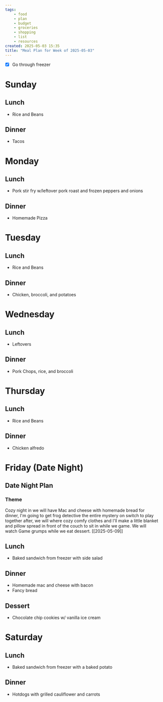 ```yaml
---
tags:
    - food
    - plan
    - budget
    - groceries
    - shopping
    - list
    - resources
created: 2025-05-03 15:35
title: "Meal Plan for Week of 2025-05-03"
---
```


-   [x] Go through freezer

# Sunday

## Lunch

-   Rice and Beans

## Dinner

-   Tacos

# Monday

## Lunch

-   Pork stir fry w/leftover pork roast and frozen peppers and onions

## Dinner

-   Homemade Pizza

# Tuesday

## Lunch

-   Rice and Beans

## Dinner

-   Chicken, broccoli, and potatoes

# Wednesday

## Lunch

-   Leftovers

## Dinner

-   Pork Chops, rice, and broccoli

# Thursday

## Lunch

-   Rice and Beans

## Dinner

-   Chicken alfredo

# Friday (Date Night)

## Date Night Plan

### Theme

Cozy night in we will have Mac and cheese with homemade bread for dinner, I'm
going to get frog detective the entire mystery on switch to play together after,
we will where cozy comfy clothes and I'll make a little blanket and pillow
spread in front of the couch to sit in while we game. We will watch Game grumps
while we eat dessert. [[2025-05-09]]

## Lunch

-   Baked sandwich from freezer with side salad

## Dinner

-   Homemade mac and cheese with bacon
-   Fancy bread

## Dessert

-   Chocolate chip cookies w/ vanilla ice cream

# Saturday

## Lunch

-   Baked sandwich from freezer with a baked potato

## Dinner

-   Hotdogs with grilled cauliflower and carrots
